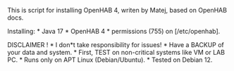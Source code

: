 This is script for installing OpenHAB 4, writen by Matej, based on OpenHAB docs. 
       
 Installing:
            * Java 17 
            * OpenHAB 4 
            * permissions (755) on [/etc/openhab]. 


 DISCLAIMER ! * I don*t take responsibility for issues!
              * Have a BACKUP of your data and system. 
              * First, TEST on non-critical systems like VM or LAB PC.
              * Runs only on APT Linux (Debian/Ubuntu). 
              * Tested on Debian 12. 

